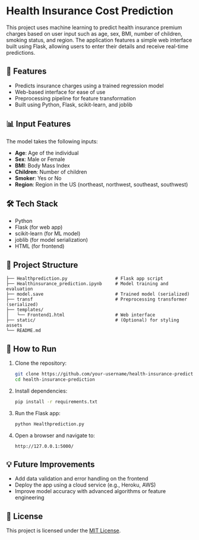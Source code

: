 # Health Insurance Cost Prediction

This project uses machine learning to predict health insurance premium charges based on user input such as age, sex, BMI, number of children, smoking status, and region. The application features a simple web interface built using Flask, allowing users to enter their details and receive real-time predictions.

## 🚀 Features

- Predicts insurance charges using a trained regression model
- Web-based interface for ease of use
- Preprocessing pipeline for feature transformation
- Built using Python, Flask, scikit-learn, and joblib

## 📊 Input Features

The model takes the following inputs:
- **Age**: Age of the individual
- **Sex**: Male or Female
- **BMI**: Body Mass Index
- **Children**: Number of children
- **Smoker**: Yes or No
- **Region**: Region in the US (northeast, northwest, southeast, southwest)

## 🛠️ Tech Stack

- Python
- Flask (for web app)
- scikit-learn (for ML model)
- joblib (for model serialization)
- HTML (for frontend)

## 📁 Project Structure

```
├── Healthprediction.py                  # Flask app script
├── Healthinsurance_prediction.ipynb     # Model training and evaluation
├── model.save                           # Trained model (serialized)
├── transf                               # Preprocessing transformer (serialized)
├── templates/
│   └── Frontend1.html                   # Web interface
├── static/                              # (Optional) for styling assets
└── README.md
```

## 🧪 How to Run

1. Clone the repository:
   ```bash
   git clone https://github.com/your-username/health-insurance-prediction.git
   cd health-insurance-prediction
   ```

2. Install dependencies:
   ```bash
   pip install -r requirements.txt
   ```

3. Run the Flask app:
   ```bash
   python Healthprediction.py
   ```

4. Open a browser and navigate to:
   ```
   http://127.0.0.1:5000/
   ```

## 💡 Future Improvements

- Add data validation and error handling on the frontend
- Deploy the app using a cloud service (e.g., Heroku, AWS)
- Improve model accuracy with advanced algorithms or feature engineering

## 📄 License

This project is licensed under the [MIT License](LICENSE).

